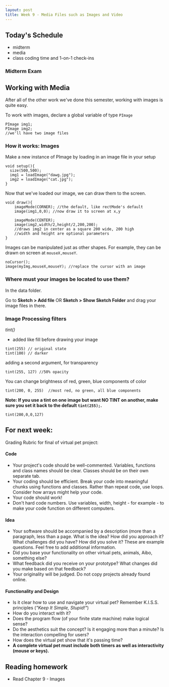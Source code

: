 ```yaml
---
layout: post
title: Week 9 - Media Files such as Images and Video
---
```


## Today's Schedule

- midterm
- media
- class coding time and 1-on-1 check-ins

### Midterm Exam

## Working with Media

After all of the other work we've done this semester, working with images is quite easy.

To work with images, declare a global variable of type ```PImage```

```
PImage img1;
PImage img2;
//we'll have two image files
```

### How it works: Images

Make a new instance of PImage by loading in an image file in your setup

```
void setup(){
  size(500,500);
  img1 = loadImage("dawg.jpg");
  img2 = loadImage("cat.jpg");
}
```

Now that we've loaded our image, we can draw them to the screen.

```
void draw(){
    imageMode(CORNER); //the default, like rectMode's default
    image(img1,0,0); //now draw it to screen at x,y

    imageMode(CENTER);
    image(img2,width/2,height/2,200,200);
    //draws img2 in center as a square 200 wide, 200 high
    //width and height are optional parameters
}
```

Images can be manipulated just as other shapes. For example, they can be drawn on screen at ```mouseX,mouseY```. 

```
noCursor();
image(myImg,mouseX,mouseY); //replace the cursor with an image
```

### Where must your images be located to use them?

In the data folder.

Go to **Sketch > Add file** OR **Sketch > Show Sketch Folder** and drag your image files in there.

### Image Processing filters

*tint()*

- added like fill before drawing your image

```
tint(255) // original state
tint(100) // darker
```

adding a second argument, for transparency

```
tint(255, 127) //50% opacity
```

You can change brightness of red, green, blue components of color

```
tint(200, 0, 255)  //most red, no green, all blue components
```

**Note: If you use a tint on one image but want NO TINT on another, make sure you set it back to the default ```tint(255);```.**

```
tint(200,0,0,127)
```


## For next week:

Grading Rubric for final of virtual pet project:

#### Code

- Your project's code should be well-commented. Variables, functions and class names should be clear. Classes should be on their own separate tab.
- Your coding should be efficient. Break your code into meaningful chunks using functions and classes. Rather than repeat code, use loops. Consider how arrays might help your code.
- Your code should work!
- Don't hard code numbers. Use variables, width, height - for example - to make your code function on different computers.

#### Idea

- Your software should be accompanied by a description (more than a paragraph, less than a page. What is the idea? How did you approach it? What challenges did you have? How did you solve it? These are example questions. Feel free to add additional information.
- Did you base your functionality on other virtual pets, animals, Aibo, something else?
- What feedback did you receive on your prototype? What changes did you make based on that feedback?
- Your originality will be judged. Do not copy projects already found online.

#### Functionality and Design

- Is it clear how to use and navigate your virtual pet? Remember K.I.S.S. principles (*"Keep It Simple, Stupid!"*)
- How do you interact with it?
- Does the program flow (of your finite state machine) make logical sense?
- Do the aesthetics suit the concept? Is it engaging more than a minute? Is the interaction compelling for users?
- How does the virtual pet show that it's passing time?
- **A complete virtual pet must include both timers as well as interactivity (mouse or keys).**

## Reading homework

* Read Chapter 9 - Images

